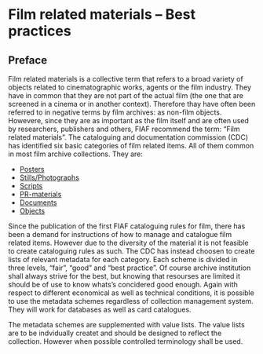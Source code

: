 
# Film related materials – Best practices
## Preface

Film related materials is a collective term that refers to a broad variety of objects related to cinematographic works, agents or the film industry. They have in common that they are not part of the actual film (the one that are screened in a cinema or in another context). Therefore thay have often been referred to in negative terms by film archives: as non-film objects. Howevere, since they are as important as the film itself and are often used by researchers, publishers and others, FIAF recommend the term: “Film related materials”. The cataloguing and documentation commission (CDC) has identified six basic categories of film related items. All of them common in most film archive collections. They are:

- [Posters](posters.md)
- [Stills/Photographs](stills.md)
- [Scripts](scripts.md)
- [PR-materials](pr_materials.md)
- [Documents](documents.md)
- [Objects](objects.md)

Since the publication of the first FIAF cataloguing rules for film, there has been a demand for instructions of how to manage and catalogue film related items. However due to the diversity of the material it is not feasible to create cataloguing rules as such. The CDC has instead choosen to create lists of relevant metadata for each category. Each scheme is divided in three levels, “fair”, “good” and “best practice”. Of course archive institution shall always strive for the best, but knowing that resourses are limited it should be of use to know whats’s concidered good enough. Again with respect to different economical as well as technical conditions, it is possible to use the metadata schemes regardless of collection management system. They will work for databases as well as card catalogues.

The metadata schemes are supplemented with value lists. The value lists are to be indvidually createt and should be designed to reflect the collection. However when possible controlled terminology shall be used.

